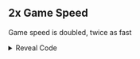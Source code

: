 ## 2x Game Speed

Game speed is doubled, twice as fast

<details>
<summary>Reveal Code</summary>

```armv7
0458B65C 3D08AB6A
```
</details>